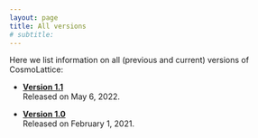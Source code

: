 ```yaml
---
layout: page
title: All versions
# subtitle:
---
```


Here we list information on all (previous and current) versions of CosmoLattice:

- <b><a href="../version11.md">Version 1.1</a></b> <br>
  Released on May 6, 2022.
  
- <b><a href="../version10.md">Version 1.0</a></b> <br>
  Released on February 1, 2021.
